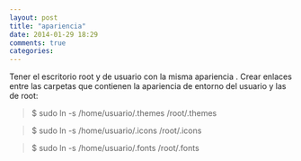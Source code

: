 ```yaml
---
layout: post
title: "apariencia"
date: 2014-01-29 18:29
comments: true
categories: 
---
```

Tener el escritorio root y de usuario con la misma apariencia . Crear enlaces entre las carpetas que contienen la apariencia de entorno del usuario y las de root: 

>$ sudo ln -s /home/usuario/.themes /root/.themes 

>$ sudo ln -s /home/usuario/.icons /root/.icons 

>$ sudo ln -s /home/usuario/.fonts /root/.fonts 

